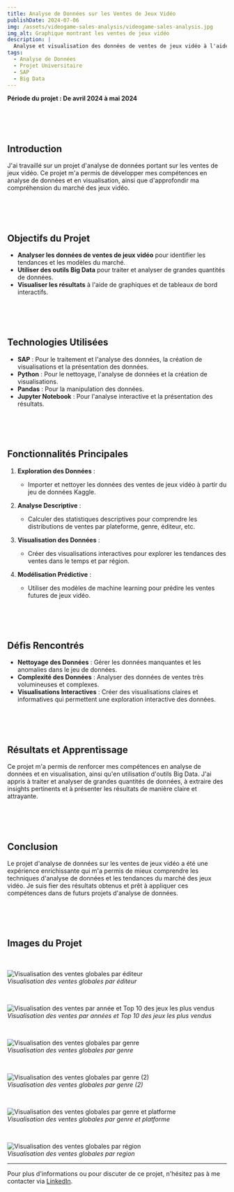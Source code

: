 ```yaml
---
title: Analyse de Données sur les Ventes de Jeux Vidéo
publishDate: 2024-07-06
img: /assets/videogame-sales-analysis/videogame-sales-analysis.jpg
img_alt: Graphique montrant les ventes de jeux vidéo
description: |
  Analyse et visualisation des données de ventes de jeux vidéo à l'aide de SAP et d'outils Big Data pour extraire des insights sur le marché des jeux vidéo.
tags:
  - Analyse de Données
  - Projet Universitaire
  - SAP
  - Big Data
---
```


**Période du projet : De avril 2024 à mai 2024**

<br>
<br>
<br>

## Introduction

J'ai travaillé sur un projet d'analyse de données portant sur les ventes de jeux vidéo. Ce projet m'a permis de développer mes compétences en analyse de données et en visualisation, ainsi que d'approfondir ma compréhension du marché des jeux vidéo.

<br>
<br>
<br>

## Objectifs du Projet

- **Analyser les données de ventes de jeux vidéo** pour identifier les tendances et les modèles du marché.
- **Utiliser des outils Big Data** pour traiter et analyser de grandes quantités de données.
- **Visualiser les résultats** à l'aide de graphiques et de tableaux de bord interactifs.

<br>
<br>
<br>

## Technologies Utilisées

- **SAP** : Pour le traitement et l'analyse des données, la création de visualisations et la présentation des données.
- **Python** : Pour le nettoyage, l'analyse de données et la création de visualisations.
- **Pandas** : Pour la manipulation des données.
- **Jupyter Notebook** : Pour l'analyse interactive et la présentation des résultats.

<br>
<br>
<br>

## Fonctionnalités Principales

1. **Exploration des Données** :
   - Importer et nettoyer les données des ventes de jeux vidéo à partir du jeu de données Kaggle.
   
2. **Analyse Descriptive** :
   - Calculer des statistiques descriptives pour comprendre les distributions de ventes par plateforme, genre, éditeur, etc.
   
3. **Visualisation des Données** :
   - Créer des visualisations interactives pour explorer les tendances des ventes dans le temps et par région.
   
4. **Modélisation Prédictive** :
   - Utiliser des modèles de machine learning pour prédire les ventes futures de jeux vidéo.

<br>
<br>
<br>

## Défis Rencontrés

- **Nettoyage des Données** : Gérer les données manquantes et les anomalies dans le jeu de données.
- **Complexité des Données** : Analyser des données de ventes très volumineuses et complexes.
- **Visualisations Interactives** : Créer des visualisations claires et informatives qui permettent une exploration interactive des données.

<br>
<br>
<br>

## Résultats et Apprentissage

Ce projet m'a permis de renforcer mes compétences en analyse de données et en visualisation, ainsi qu'en utilisation d'outils Big Data. J'ai appris à traiter et analyser de grandes quantités de données, à extraire des insights pertinents et à présenter les résultats de manière claire et attrayante.

<br>
<br>
<br>

## Conclusion

Le projet d'analyse de données sur les ventes de jeux vidéo a été une expérience enrichissante qui m'a permis de mieux comprendre les techniques d'analyse de données et les tendances du marché des jeux vidéo. Je suis fier des résultats obtenus et prêt à appliquer ces compétences dans de futurs projets d'analyse de données.

<br>
<br>
<br>

## Images du Projet

<br>

![Visualisation des ventes globales par éditeur](/assets/videogame-sales-analysis/videogame-sales-analysis-publisher.png)
<br>
*Visualisation des ventes globales par éditeur*

<br>

![Visualisation des ventes par année et Top 10 des jeux les plus vendus](/assets/videogame-sales-analysis/videogame-sales-analysis-year-and-top10.png)
<br>
*Visualisation des ventes par années et Top 10 des jeux les plus vendus*

<br>

![Visualisation des ventes globales par genre](/assets/videogame-sales-analysis/videogame-sales-analysis-genre.png)
<br>
*Visualisation des ventes globales par genre*

<br>

![Visualisation des ventes globales par genre (2)](/assets/videogame-sales-analysis/videogame-sales-analysis-genre2.png)
<br>
*Visualisation des ventes globales par genre (2)*

<br>

![Visualisation des ventes globales par genre et platforme](/assets/videogame-sales-analysis/videogame-sales-analysis-genre-and-platform.png)
<br>
*Visualisation des ventes globales par genre et platforme*

<br>

![Visualisation des ventes globales par région](/assets/videogame-sales-analysis/videogame-sales-analysis-region.png)
<br>
*Visualisation des ventes globales par region*

---

Pour plus d'informations ou pour discuter de ce projet, n'hésitez pas à me contacter via [LinkedIn](https://www.linkedin.com/in/mehdi-hamiche-a0a555232).
